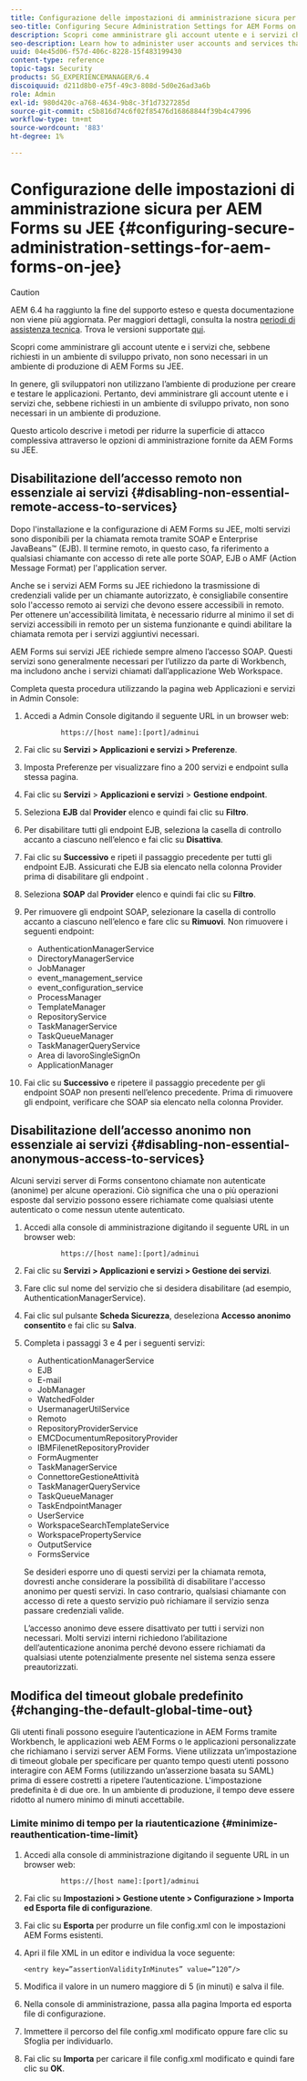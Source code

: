 ```yaml
---
title: Configurazione delle impostazioni di amministrazione sicura per AEM Forms su JEE
seo-title: Configuring Secure Administration Settings for AEM Forms on JEE
description: Scopri come amministrare gli account utente e i servizi che, sebbene richiesti in un ambiente di sviluppo privato, non sono necessari in un ambiente di produzione di AEM Forms su JEE.
seo-description: Learn how to administer user accounts and services that, although required in a private development environment, are not required in a production environment of AEM Forms on JEE.
uuid: 04e45d06-f57d-406c-8228-15f483199430
content-type: reference
topic-tags: Security
products: SG_EXPERIENCEMANAGER/6.4
discoiquuid: d211d8b0-e75f-49c3-808d-5d0e26ad3a6b
role: Admin
exl-id: 980d420c-a768-4634-9b8c-3f1d7327285d
source-git-commit: c5b816d74c6f02f85476d16868844f39b4c47996
workflow-type: tm+mt
source-wordcount: '883'
ht-degree: 1%

---
```


# Configurazione delle impostazioni di amministrazione sicura per AEM Forms su JEE {#configuring-secure-administration-settings-for-aem-forms-on-jee}

>[!CAUTION]
>
>AEM 6.4 ha raggiunto la fine del supporto esteso e questa documentazione non viene più aggiornata. Per maggiori dettagli, consulta la nostra [periodi di assistenza tecnica](https://helpx.adobe.com/it/support/programs/eol-matrix.html). Trova le versioni supportate [qui](https://experienceleague.adobe.com/docs/).

Scopri come amministrare gli account utente e i servizi che, sebbene richiesti in un ambiente di sviluppo privato, non sono necessari in un ambiente di produzione di AEM Forms su JEE.

In genere, gli sviluppatori non utilizzano l’ambiente di produzione per creare e testare le applicazioni. Pertanto, devi amministrare gli account utente e i servizi che, sebbene richiesti in un ambiente di sviluppo privato, non sono necessari in un ambiente di produzione.

Questo articolo descrive i metodi per ridurre la superficie di attacco complessiva attraverso le opzioni di amministrazione fornite da AEM Forms su JEE.

## Disabilitazione dell’accesso remoto non essenziale ai servizi {#disabling-non-essential-remote-access-to-services}

Dopo l&#39;installazione e la configurazione di AEM Forms su JEE, molti servizi sono disponibili per la chiamata remota tramite SOAP e Enterprise JavaBeans™ (EJB). Il termine remoto, in questo caso, fa riferimento a qualsiasi chiamante con accesso di rete alle porte SOAP, EJB o AMF (Action Message Format) per l&#39;application server.

Anche se i servizi AEM Forms su JEE richiedono la trasmissione di credenziali valide per un chiamante autorizzato, è consigliabile consentire solo l&#39;accesso remoto ai servizi che devono essere accessibili in remoto. Per ottenere un&#39;accessibilità limitata, è necessario ridurre al minimo il set di servizi accessibili in remoto per un sistema funzionante e quindi abilitare la chiamata remota per i servizi aggiuntivi necessari.

AEM Forms sui servizi JEE richiede sempre almeno l’accesso SOAP. Questi servizi sono generalmente necessari per l’utilizzo da parte di Workbench, ma includono anche i servizi chiamati dall’applicazione Web Workspace.

Completa questa procedura utilizzando la pagina web Applicazioni e servizi in Admin Console:

1. Accedi a Admin Console digitando il seguente URL in un browser web:

   ```as3
            https://[host name]:[port]/adminui
   ```

1. Fai clic su **Servizi > Applicazioni e servizi > Preferenze**.
1. Imposta Preferenze per visualizzare fino a 200 servizi e endpoint sulla stessa pagina.
1. Fai clic su **Servizi** > **Applicazioni e servizi** > **Gestione endpoint**.
1. Seleziona **EJB** dal **Provider** elenco e quindi fai clic su **Filtro**.
1. Per disabilitare tutti gli endpoint EJB, seleziona la casella di controllo accanto a ciascuno nell’elenco e fai clic su **Disattiva**.
1. Fai clic su **Successivo** e ripeti il passaggio precedente per tutti gli endpoint EJB. Assicurati che EJB sia elencato nella colonna Provider prima di disabilitare gli endpoint .
1. Seleziona **SOAP** dal **Provider** elenco e quindi fai clic su **Filtro**.
1. Per rimuovere gli endpoint SOAP, selezionare la casella di controllo accanto a ciascuno nell’elenco e fare clic su **Rimuovi**. Non rimuovere i seguenti endpoint:

   * AuthenticationManagerService
   * DirectoryManagerService
   * JobManager
   * event_management_service
   * event_configuration_service
   * ProcessManager
   * TemplateManager
   * RepositoryService
   * TaskManagerService
   * TaskQueueManager
   * TaskManagerQueryService
   * Area di lavoroSingleSignOn
   * ApplicationManager

1. Fai clic su **Successivo** e ripetere il passaggio precedente per gli endpoint SOAP non presenti nell’elenco precedente. Prima di rimuovere gli endpoint, verificare che SOAP sia elencato nella colonna Provider.

## Disabilitazione dell’accesso anonimo non essenziale ai servizi {#disabling-non-essential-anonymous-access-to-services}

Alcuni servizi server di Forms consentono chiamate non autenticate (anonime) per alcune operazioni. Ciò significa che una o più operazioni esposte dal servizio possono essere richiamate come qualsiasi utente autenticato o come nessun utente autenticato.

1. Accedi alla console di amministrazione digitando il seguente URL in un browser web:

   ```as3
            https://[host name]:[port]/adminui
   ```

1. Fai clic su **Servizi > Applicazioni e servizi > Gestione dei servizi**.
1. Fare clic sul nome del servizio che si desidera disabilitare (ad esempio, AuthenticationManagerService).
1. Fai clic sul pulsante **Scheda Sicurezza**, deseleziona **Accesso anonimo consentito** e fai clic su **Salva**.
1. Completa i passaggi 3 e 4 per i seguenti servizi:

   * AuthenticationManagerService
   * EJB
   * E-mail
   * JobManager
   * WatchedFolder
   * UsermanagerUtilService
   * Remoto
   * RepositoryProviderService
   * EMCDocumentumRepositoryProvider
   * IBMFilenetRepositoryProvider
   * FormAugmenter
   * TaskManagerService
   * ConnettoreGestioneAttività
   * TaskManagerQueryService
   * TaskQueueManager
   * TaskEndpointManager
   * UserService
   * WorkspaceSearchTemplateService
   * WorkspacePropertyService
   * OutputService
   * FormsService

   Se desideri esporre uno di questi servizi per la chiamata remota, dovresti anche considerare la possibilità di disabilitare l&#39;accesso anonimo per questi servizi. In caso contrario, qualsiasi chiamante con accesso di rete a questo servizio può richiamare il servizio senza passare credenziali valide.

   L’accesso anonimo deve essere disattivato per tutti i servizi non necessari. Molti servizi interni richiedono l’abilitazione dell’autenticazione anonima perché devono essere richiamati da qualsiasi utente potenzialmente presente nel sistema senza essere preautorizzati.

## Modifica del timeout globale predefinito {#changing-the-default-global-time-out}

Gli utenti finali possono eseguire l’autenticazione in AEM Forms tramite Workbench, le applicazioni web AEM Forms o le applicazioni personalizzate che richiamano i servizi server AEM Forms. Viene utilizzata un’impostazione di timeout globale per specificare per quanto tempo questi utenti possono interagire con AEM Forms (utilizzando un’asserzione basata su SAML) prima di essere costretti a ripetere l’autenticazione. L&#39;impostazione predefinita è di due ore. In un ambiente di produzione, il tempo deve essere ridotto al numero minimo di minuti accettabile.

### Limite minimo di tempo per la riautenticazione {#minimize-reauthentication-time-limit}

1. Accedi alla console di amministrazione digitando il seguente URL in un browser web:

   ```as3
            https://[host name]:[port]/adminui
   ```

1. Fai clic su **Impostazioni > Gestione utente > Configurazione > Importa ed Esporta file di configurazione**.
1. Fai clic su **Esporta** per produrre un file config.xml con le impostazioni AEM Forms esistenti.
1. Apri il file XML in un editor e individua la voce seguente:

   `<entry key=”assertionValidityInMinutes” value=”120”/>`

1. Modifica il valore in un numero maggiore di 5 (in minuti) e salva il file.
1. Nella console di amministrazione, passa alla pagina Importa ed esporta file di configurazione.
1. Immettere il percorso del file config.xml modificato oppure fare clic su Sfoglia per individuarlo.
1. Fai clic su **Importa** per caricare il file config.xml modificato e quindi fare clic su **OK**.

